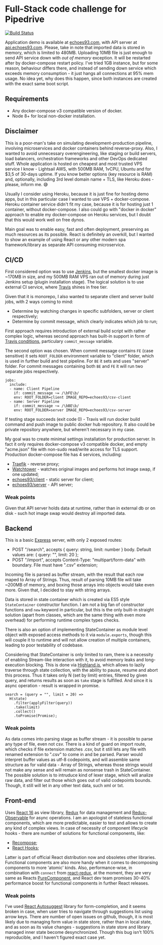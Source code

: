 # Full-Stack code challenge for Pipedrive
[![Build Status](https://travis-ci.com/Echoes93/fullstack-challenge.svg?branch=master)](https://travis-ci.com/Echoes93/fullstack-challenge)

Application demo is available at [echoes93.com](https://echoes93.com), with API server at [api.echoes93.com](https://api.echoes93.com). Please, take in note that imported data is stored in memory, which is limited to 480MB. Uploading 10MB file is just enough to send API service down with *out of memory* exception. It will be restarted after by docker-compose restart policy. I've tried 1GB instance, but for some reason, behaviour differs there, and instead of sending down service which exceeds memory consumption - it just hangs all connections at 95% mem usage. No idea yet, why does this happen, since both instances are created with the exact same boot script.


## Requirements
 - Any docker-compose v3 compatible version of docker.
 - Node 8+ for local non-docker installation.

## Disclaimer
This is a poor-man's take on simulating development-production pipeline, involving microservices and docker containers behind reverse-proxy. Also, I wanted to avoid unnecessary overengineering, like staging or build servers, load balancers, orchestration frameworks and other DevOps dedicated stuff. Whole application is hosted on cheapest and most trusted VPS service I know - Lightsail AWS, with 500MB RAM, 1vCPU, Ubuntu and for $3,5 of 30-days uptime. If you know better options (key resource is RAM) and, optionally, including 3rd level domain name + TLS, like Heroku does - please, inform me. 😅 

Usually I consider using Heroku, because it is just fine for hosting demo apps, but in this particular case I wanted to use VPS + docker-compose. Heroku container service didn't fit my case, because it is for hosting just 1 container, without docker-compose. I also could go with "docker in docker" approach to enable my docker-compose on Heroku services, but I doubt that this would work well on free dynos.

Main goal was to enable easy, fast and often deployment, preserving as much resources as its possible. React is definitely an overkill, but I wanted to show an example of using React or any other modern spa framework/library as separate API consuming microservice.

## CI/CD
First considered option was to use [Jenkins](https://jenkins.io/), but the smallest docker image is ~170MB in size, and my 500MB RAM VPS ran out of memory during just Jenkins setup (plugin installation stage). The logical solution is to use external CI service, where [Travis](https://travis-ci.com/) shines in free tier. 

Given that it is monorepo, I also wanted to separate client and server build jobs, with 2 ways coming to mind:
 - Determine by watching changes in specific subfolders, server or client respectively;
 - Determine by commit message, which clearly indicates which job to run;

First approach requires introduction of external build script with rather complex logic, whereas second approach has built-in support in form of [Travis conditions](https://docs.travis-ci.com/user/conditions-v1), particulary `commit_message` variable.

The second option was chosen. When commit message contains `FE` (case sensitive) it sets `ROOT_FOLDER` environment variable to "client" folder, which is used in further build and test pipeline. For `BE` it sets and uses "server" folder. For commit messages containing both `BE` and `FE` it will run two separate jobs respectively.

```
jobs:
  include:
  - name: Client Pipeline
    if: commit_message ~= /\bFE\b/ 
    env: ROOT_FOLDER=client IMAGE_REPO=echoes93/csv-client
  - name: Server Pipeline
    if: commit_message ~= /\bBE\b/ 
    env: ROOT_FOLDER=server IMAGE_REPO=echoes93/csv-server
```

If testing stage succeeds (exit code 0) - Travis will run docker build command and push image to public docker hub repository. It also could be private repository anywhere, but wheren't necessary in my case.


My goal was to create minimal settings installation for production server. In fact it only requires docker-compose v3 compatible docker, and empty "acme.json" file with non-sudo read/write access for TLS support. Production docker-compose file has 4 services, including: 

 - [Traefik](https://traefik.io/) - reverse proxy;
 - [Watchtower](https://github.com/v2tec/watchtower) - watches original images and performs hot image swap, if one updated;
 - [echoes93/client](https://hub.docker.com/r/echoes93/csv-client/) - static server for client;
 - [echoes93/server](https://hub.docker.com/r/echoes93/csv-server/) - API server;

### Weak points
Given that API server holds data at runtime, rather than in external db or on disk - such hot image swap would destroy all imported data.

## Backend
This is a basic [Express](https://expressjs.com/) server, with only 2 exposed routes:
 - POST "/search", accepts { query: string, limit: number } body. Default values are: { query: "", limit: 20 };
 - POST "/import", accepts Content-Type: "multipart/form-data" with boundary. File must have ".csv" extension;

Incoming file is parsed as buffer stream, with the result that each row maped to Array of Strings. Thus, result of parsing 10MB file will take ~200MB of memory, and boxing those arrays into objects would take even more. Given that, I decided to stay with string arrays.

Data is stored in state container which is created via ES5 style `StateContainer` constructor function. I am not a big fan of constructor functions and `new` keyword in particular, but this is the only built-in straight solution (apart from classes, which are the same thing with even more overhead) for performing runtime complex types checks. 

There is also an option of implementing StateContainer as module level object with exposed access methods to it via `module.exports`, though this will couple it to runtime and will not allow creation of multiple containers, leading to poor testability of codebase.

Considering that StateContainer is only limited to ram, there is a necessity of enabling Stream-like interaction with it, to avoid memory leaks and long-execution blocking. This is done via [Highland.js](https://github.com/caolan/highland), which allows to lazily traverse through state collection, with the ability to pause, resume and abort this process. Thus it takes only N (set by limit) entries, filtered by given query, and returns results as soon as `take` stage is fulfilled. And since it is async operation - result is wrapped in promise.

```
search = (query = "", limit = 20) => 
  H(state)
    .filter(applyFilter(query))
    .take(limit)
    .collect()
    .toPromise(Promise);
```

### Weak points
As data comes into parsing stage as buffer stream - it is possible to parse any type of file, even not csv. There is a kind of guard on import route, which checks if file extension matches .csv, but it still lets any file with renamed extension to ".csv" to come in and be parsed. Parser would interpret buffer values as utf-8 codepoints, and will assemble same structure as for valid data - Array of Strings, whereas those strings would not make any sense and will remain as nonsense trash in StateContainer. The possible solution is to intruduce kind of lexer stage, which will analize raw data, and filter out those which goes out of valid codepoints bounds. Though, it still will let in any other text data, such xml or txt. 

## Front-end
Uses [React 16](https://reactjs.org/) as view library, [Redux](https://redux.js.org/) for data management and [Redux-Observable](https://redux-observable.js.org/) for async operations. I am an apologist of stateless functional components, which are more predictable, easier to test and allows to create any kind of complex views. In case of necessity of component lifecycle hooks - there are number of solutions for functional components, like: 
 - [Recompose](https://github.com/acdlite/recompose);
 - [React Hooks](https://reactjs.org/docs/hooks-intro.html); 
 
Latter is part of official React distribution now and obsoletes other libraries. Functional components are also more handy when it comes to decomposing components to more 'atomic' kinds. Also, performance-wise, in combination with `connect` from [react-redux](https://github.com/reduxjs/react-redux), at the moment, they are very same as Reacts [PureComponent](https://reactjs.org/docs/react-api.html#reactpurecomponent), and React dev team promises 30-40% performance boost for functional components in further React releases.

### Weak points
I've used [React Autosuggest](https://github.com/moroshko/react-autosuggest) library for form-completion, and it seems broken in case, when user tries to navigate through suggestions list using arrow keys. There are number of open issues on github, though, it is most likely due to managing form value in state store, rather than in local state, and as soon as its value changes - suggestions in state store and library managed inner state become desynchronized. Though this bug isn't 100% reproducible, and I haven't figured exact case yet. 
